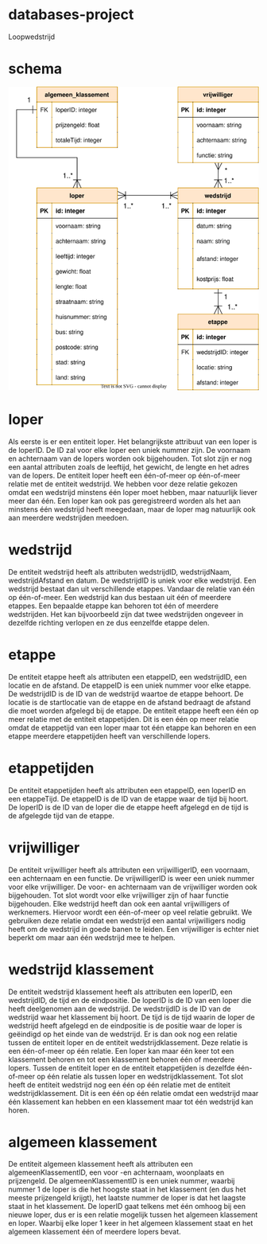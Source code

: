 # databases-project
Loopwedstrijd

# schema
![schema](/schema.svg)

# loper
Als eerste is er een entiteit loper. Het belangrijkste attribuut van een loper is de loperID. De ID zal voor elke loper een uniek nummer zijn. De voornaam en achternaam van de lopers worden ook bijgehouden. Tot slot zijn er nog een aantal attributen zoals de leeftijd, het gewicht, de lengte en het adres van de lopers.
De entiteit loper heeft een één-of-meer op één-of-meer relatie met de entiteit wedstrijd. We hebben voor deze relatie gekozen omdat een wedstrijd minstens één loper moet hebben, maar natuurlijk liever meer dan één. Een loper kan ook pas geregistreerd worden als het aan minstens één wedstrijd heeft meegedaan, maar de loper mag natuurlijk ook aan meerdere wedstrijden meedoen.

# wedstrijd
De entiteit wedstrijd heeft als attributen wedstrijdID, wedstrijdNaam, wedstrijdAfstand en datum. De wedstrijdID is uniek voor elke wedstrijd.
Een wedstrijd bestaat dan uit verschillende etappes. Vandaar de relatie van één op één-of-meer. Een wedstrijd kan dus bestaan uit één of meerdere etappes. Een bepaalde etappe kan behoren tot één of meerdere wedstrijden. Het kan bijvoorbeeld zijn dat twee wedstrijden ongeveer in dezelfde richting verlopen en ze dus eenzelfde etappe delen.

# etappe
De entiteit etappe heeft als attributen een etappeID, een wedstrijdID, een locatie en de afstand. De etappeID is een uniek nummer voor elke etappe. De wedstrijdID is de ID van de wedstrijd waartoe de etappe behoort. De locatie is de startlocatie van de etappe en de afstand bedraagt de afstand die moet worden afgelegd bij de etappe.
De entiteit etappe heeft een één op meer relatie met de entiteit etappetijden. Dit is een één op meer relatie omdat de etappetijd van een loper maar tot één etappe kan behoren en een etappe meerdere etappetijden heeft van verschillende lopers.

# etappetijden
De entiteit etappetijden heeft als attributen een etappeID, een loperID en een etappeTijd. De etappeID is de ID van de etappe waar de tijd bij hoort. De loperID is de ID van de loper die de etappe heeft afgelegd en de tijd is de afgelegde tijd van de etappe.

# vrijwilliger
De entiteit vrijwilliger heeft als attributen een vrijwilligerID, een voornaam, een achternaam en een functie. De vrijwilligerID is weer een uniek nummer voor elke vrijwilliger. De voor- en achternaam van de vrijwilliger worden ook bijgehouden. Tot slot wordt voor elke vrijwilliger zijn of haar functie bijgehouden.
Elke wedstrijd heeft dan ook een aantal vrijwilligers of werknemers. Hiervoor wordt een één-of-meer op veel relatie gebruikt. We gebruiken deze relatie omdat een wedstrijd een aantal vrijwilligers nodig heeft om de wedstrijd in goede banen te leiden. Een vrijwilliger is echter niet beperkt om maar aan één wedstrijd mee te helpen.

# wedstrijd klassement
De entiteit wedstrijd klassement heeft als attributen een loperID, een wedstrijdID, de tijd en de eindpositie. De loperID is de ID van een loper die heeft deelgenomen aan de wedstrijd. De wedstrijdID is de ID van de wedstrijd waar het klassement bij hoort. De tijd is de tijd waarin de loper de wedstrijd heeft afgelegd en de eindpositie is de positie waar de loper is geëindigd op het einde van de wedstrijd.
Er is dan ook nog een relatie tussen de entiteit loper en de entiteit wedstrijdklassement. Deze relatie is een één-of-meer op één relatie. Een loper kan maar één keer tot een klassement behoren en tot een klassement behoren één of meerdere lopers.
Tussen de entiteit loper en de entiteit etappetijden is dezelfde één-of-meer op één relatie als tussen loper en wedstrijdklassement.
Tot slot heeft de entiteit wedstrijd nog een één op één relatie met de entiteit wedstrijdklassement. Dit is een één op één relatie omdat een wedstrijd maar één klassement kan hebben en een klassement maar tot één wedstrijd kan horen.

# algemeen klassement
De entiteit algemeen klassement heeft als attributen een algemeenKlassementID, een voor -en achternaam, woonplaats en prijzengeld. De algemeenKlassementID is een uniek nummer, waarbij nummer 1 de loper is die het hoogste staat in het klassement (en dus het meeste prijzengeld krijgt), het laatste nummer de loper is dat het laagste staat in het klassement.
De loperID gaat telkens met één omhoog bij een nieuwe loper, dus er is een relatie mogelijk tussen het algemeen klassement en loper. Waarbij elke loper 1 keer in het algemeen klassement staat en het algemeen klassement één of meerdere lopers bevat.
